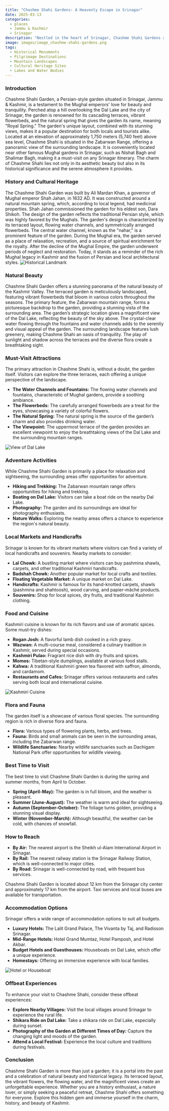 ```yaml
---
title: "Chashme Shahi Gardens: A Heavenly Escape in Srinagar"
date: 2025-03-13
categories:
  - places
  - Jammu & Kashmir
  - Srinagar
description: "Nestled in the heart of Srinagar, Chashme Shahi Gardens are a serene paradise offering breathtaking views of Dal Lake and the snow-capped mountains. Built by Emperor Jehangir in the 17th century, these gardens epitomize Mughal architecture, featuring lush green lawns, intricate marble pathways, elegant fountains, and vibrant flowerbeds. A perfect blend of history and natural beauty, Chashme Shahi Gardens provide a peaceful retreat amidst the bustling city, making them a must-visit destination for travelers seeking tranquility and cultural heritage."
image: images/image_chashme-shahi-gardens.png
tags: 
  - Historical Monuments
  - Pilgrimage Destinations
  - Mountain Landscapes
  - Cultural Heritage Sites
  - Lakes and Water Bodies
---
```



### **Introduction**

Chashme Shahi Garden, a Persian-style garden situated in Srinagar, Jammu & Kashmir, is a testament to the Mughal emperors' love for beauty and tranquility. Perched atop a hill overlooking the Dal Lake and the city of Srinagar, the garden is renowned for its cascading terraces, vibrant flowerbeds, and the natural spring that gives the garden its name, meaning "Royal Spring." The garden's unique layout, combined with its stunning views, makes it a popular destination for both locals and tourists alike. Located at an elevation of approximately 1,750 meters (5,740 feet) above sea level, Chashme Shahi is situated in the Zabarwan Range, offering a panoramic view of the surrounding landscape. It is conveniently located near other famous Mughal gardens in Srinagar, such as Nishat Bagh and Shalimar Bagh, making it a must-visit on any Srinagar itinerary. The charm of Chashme Shahi lies not only in its aesthetic beauty but also in its historical significance and the serene atmosphere it provides.

### **History and Cultural Heritage**

The Chashme Shahi Garden was built by Ali Mardan Khan, a governor of Mughal emperor Shah Jahan, in 1632 AD. It was constructed around a natural mountain spring, which, according to local legend, had medicinal properties. Shah Jahan commissioned the garden for his eldest son, Dara Shikoh. The design of the garden reflects the traditional Persian style, which was highly favored by the Mughals. The garden's design is characterized by its terraced layout, flowing water channels, and symmetrically arranged flowerbeds. The central water channel, known as the "nahar," is a prominent feature of the garden. During the Mughal era, the garden served as a place of relaxation, recreation, and a source of spiritual enrichment for the royalty. After the decline of the Mughal Empire, the garden underwent periods of neglect and restoration. Today, it stands as a reminder of the rich Mughal legacy in Kashmir and the fusion of Persian and local architectural styles. <img src="placeholder_image_1.jpg" alt="Historical Landmark">

### **Natural Beauty**

Chashme Shahi Garden offers a stunning panorama of the natural beauty of the Kashmir Valley. The terraced garden is meticulously landscaped, featuring vibrant flowerbeds that bloom in various colors throughout the seasons. The primary feature, the Zabarwan mountain range, forms a picturesque backdrop to the garden, providing a stunning vista of the surrounding area. The garden’s strategic location gives a magnificent view of the Dal Lake, reflecting the beauty of the sky above. The crystal-clear water flowing through the fountains and water channels adds to the serenity and visual appeal of the garden. The surrounding landscape features lush greenery, making Chashme Shahi an oasis of tranquility. The play of sunlight and shadow across the terraces and the diverse flora create a breathtaking sight.

### **Must-Visit Attractions**

The primary attraction in Chashme Shahi is, without a doubt, the garden itself. Visitors can explore the three terraces, each offering a unique perspective of the landscape.

*   **The Water Channels and Fountains:** The flowing water channels and fountains, characteristic of Mughal gardens, provide a soothing ambiance.
*   **The Flowerbeds:** The carefully arranged flowerbeds are a treat for the eyes, showcasing a variety of colorful flowers.
*   **The Natural Spring:** The natural spring is the source of the garden’s charm and also provides drinking water.
*   **The Viewpoint:** The uppermost terrace of the garden provides an excellent viewpoint to enjoy the breathtaking views of the Dal Lake and the surrounding mountain ranges.

<img src="placeholder_image_2.jpg" alt="View of Dal Lake">

### **Adventure Activities**

While Chashme Shahi Garden is primarily a place for relaxation and sightseeing, the surrounding areas offer opportunities for adventure.

*   **Hiking and Trekking:** The Zabarwan mountain range offers opportunities for hiking and trekking.
*   **Boating on Dal Lake:** Visitors can take a boat ride on the nearby Dal Lake.
*   **Photography:** The garden and its surroundings are ideal for photography enthusiasts.
*   **Nature Walks:** Exploring the nearby areas offers a chance to experience the region's natural beauty.

### **Local Markets and Handicrafts**

Srinagar is known for its vibrant markets where visitors can find a variety of local handicrafts and souvenirs. Nearby markets to consider:

*   **Lal Chowk:** A bustling market where visitors can buy pashmina shawls, carpets, and other traditional Kashmiri handicrafts.
*   **Badshah Chowk:** Another popular market for local crafts and textiles.
*   **Floating Vegetable Market:** A unique market on Dal Lake.
*   **Handicrafts:** Kashmir is famous for its hand-knotted carpets, shawls (pashmina and shahtoosh), wood carving, and papier-mâché products.
*   **Souvenirs:** Shop for local spices, dry fruits, and traditional Kashmiri clothing.

### **Food and Cuisine**

Kashmiri cuisine is known for its rich flavors and use of aromatic spices. Some must-try dishes:

*   **Rogan Josh:** A flavorful lamb dish cooked in a rich gravy.
*   **Wazwan:** A multi-course meal, considered a culinary tradition in Kashmir, served during special occasions.
*   **Kashmiri Pulao:** Fragrant rice dish with dry fruits and spices.
*   **Momos:** Tibetan-style dumplings, available at various food stalls.
*   **Kahwa:** A traditional Kashmiri green tea flavored with saffron, almonds, and cardamom.
*   **Restaurants and Cafes:** Srinagar offers various restaurants and cafes serving both local and international cuisine.

<img src="placeholder_image_3.jpg" alt="Kashmiri Cuisine">

### **Flora and Fauna**

The garden itself is a showcase of various floral species. The surrounding region is rich in diverse flora and fauna.

*   **Flora:** Various types of flowering plants, herbs, and trees.
*   **Fauna:** Birds and small animals can be seen in the surrounding areas, including the Zabarwan range.
*   **Wildlife Sanctuaries:** Nearby wildlife sanctuaries such as Dachigam National Park offer opportunities for wildlife viewing.

### **Best Time to Visit**

The best time to visit Chashme Shahi Garden is during the spring and summer months, from April to October.

*   **Spring (April-May):** The garden is in full bloom, and the weather is pleasant.
*   **Summer (June-August):** The weather is warm and ideal for sightseeing.
*   **Autumn (September-October):** The foliage turns golden, providing a stunning visual display.
*   **Winter (November-March):** Although beautiful, the weather can be cold, with chances of snowfall.

### **How to Reach**

*   **By Air:** The nearest airport is the Sheikh ul-Alam International Airport in Srinagar.
*   **By Rail:** The nearest railway station is the Srinagar Railway Station, which is well-connected to major cities.
*   **By Road:** Srinagar is well-connected by road, with frequent bus services.

Chashme Shahi Garden is located about 12 km from the Srinagar city center and approximately 17 km from the airport. Taxi services and local buses are available for transportation.

### **Accommodation Options**

Srinagar offers a wide range of accommodation options to suit all budgets.

*   **Luxury Hotels:** The Lalit Grand Palace, The Vivanta by Taj, and Radisson Srinagar.
*   **Mid-Range Hotels:** Hotel Grand Mumtaz, Hotel Pamposh, and Hotel Akbar.
*   **Budget Hotels and Guesthouses:** Houseboats on Dal Lake, which offer a unique experience.
*   **Homestays:** Offering an immersive experience with local families.

<img src="placeholder_image_4.jpg" alt="Hotel or Houseboat">

### **Offbeat Experiences**

To enhance your visit to Chashme Shahi, consider these offbeat experiences:

*   **Explore Nearby Villages:** Visit the local villages around Srinagar to experience the rural life.
*   **Shikara Ride on Dal Lake:** Take a shikara ride on Dal Lake, especially during sunset.
*   **Photography of the Garden at Different Times of Day:** Capture the changing light and moods of the garden.
*   **Attend a Local Festival:** Experience the local culture and traditions during festivals.

### **Conclusion**

Chashme Shahi Garden is more than just a garden; it is a portal into the past and a celebration of natural beauty and historical legacy. Its terraced layout, the vibrant flowers, the flowing water, and the magnificent views create an unforgettable experience. Whether you are a history enthusiast, a nature lover, or simply seeking a peaceful retreat, Chashme Shahi offers something for everyone. Explore this hidden gem and immerse yourself in the charm, history, and beauty of Kashmir.


